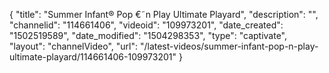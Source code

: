 {
    "title": "Summer Infant&reg; Pop &euro;&tilde;n Play Ultimate Playard",
    "description": "",
    "channelid": "114661406",
    "videoid": "109973201",
    "date_created": "1502519589",
    "date_modified": "1504298353",
    "type": "captivate",
    "layout": "channelVideo",
    "url": "\/latest-videos\/summer-infant-pop-n-play-ultimate-playard\/114661406-109973201"
}